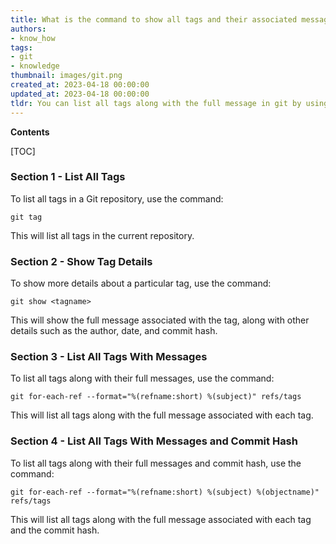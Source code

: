 ```yaml
---
title: What is the command to show all tags and their associated messages in git?
authors:
- know_how
tags:
- git
- knowledge
thumbnail: images/git.png
created_at: 2023-04-18 00:00:00
updated_at: 2023-04-18 00:00:00
tldr: You can list all tags along with the full message in git by using the command `git tag -n`.
---
```


**Contents**

[TOC]

### Section 1 - List All Tags

To list all tags in a Git repository, use the command:

`git tag`

This will list all tags in the current repository.

### Section 2 - Show Tag Details

To show more details about a particular tag, use the command:

`git show <tagname>`

This will show the full message associated with the tag, along with other details such as the author, date, and commit hash.

### Section 3 - List All Tags With Messages

To list all tags along with their full messages, use the command:

`git for-each-ref --format="%(refname:short) %(subject)" refs/tags`

This will list all tags along with the full message associated with each tag.

### Section 4 - List All Tags With Messages and Commit Hash

To list all tags along with their full messages and commit hash, use the command:

`git for-each-ref --format="%(refname:short) %(subject) %(objectname)" refs/tags`

This will list all tags along with the full message associated with each tag and the commit hash.
